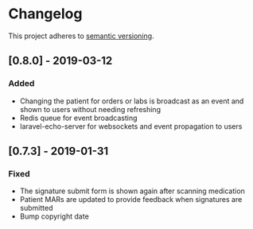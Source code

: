 # Changelog

This project adheres to [semantic versioning](https://semver.org/spec/v2.0.0.html).

## [0.8.0] - 2019-03-12
### Added
- Changing the patient for orders or labs is broadcast as an event and
  shown to users without needing refreshing
- Redis queue for event broadcasting
- laravel-echo-server for websockets and event propagation to users

## [0.7.3] - 2019-01-31
### Fixed
- The signature submit form is shown again after scanning medication
- Patient MARs are updated to provide feedback when signatures are submitted
- Bump copyright date
